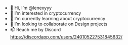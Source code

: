 - 👋 Hi, I’m @lenexyyy
- 👀 I’m interested in cryptocurrency
- 🌱 I’m currently learning about cryptocurrency
- 💞️ I’m looking to collaborate on Design projects
- 📫 Reach me by Discord https://discordapp.com/users/240105227531845632/

<!---
lenexyyy/lenexyyy is a ✨ special ✨ repository because its `README.md` (this file) appears on your GitHub profile.
You can click the Preview link to take a look at your changes.
--->
